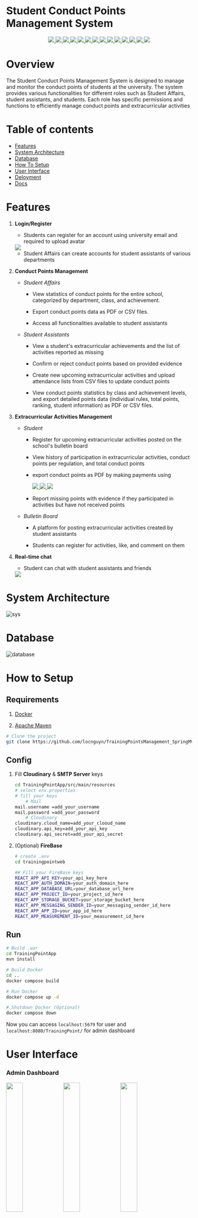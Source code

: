 <h1>Student Conduct Points Management System</h1>
<p align="center">
    <a href="https://react.dev/">
        <img src="https://img.shields.io/badge/ReactJS-61DAFB.svg?logo=react&labelColor=white"/>
    </a>
    <a href="https://spring.io/">
        <img src="https://img.shields.io/badge/Spring MVC-6DB33F.svg?logo=spring&labelColor=white"/>
    </a>
    <a href="https://spring.io/">
        <img src="https://img.shields.io/badge/Spring Security-6DB33F.svg?logo=springsecurity&labelColor=white"/>
    </a>
    <a href="https://spring.io/">
        <img src="https://img.shields.io/badge/Hibernate-59666C.svg?logo=hibernate&labelColor=white&logoColor=59666C"/>
    </a>
    <a href="https://www.mysql.com/">
        <img src="https://img.shields.io/badge/MySQL-4479A1.svg?logo=mysql&labelColor=white"/>
    </a>
    <a href="https://www.docker.com/">
        <img src="https://img.shields.io/badge/Docker-2496ED.svg?logo=docker&labelColor=white"/>
    </a>
    <a href="https://firebase.google.com/">
        <img src="https://img.shields.io/badge/Firebase-DD2C00.svg?logo=firebase&labelColor=white&logoColor=red">
    </a>
    <a href="https://cloudinary.com/">
        <img src="https://img.shields.io/badge/Cloudinary-3448C5.svg?logo=cloudinary&labelColor=white&logoColor=3448C5"/>
    </a>
    <a href="https://aws.amazon.com/vi/rds/">
        <img src="https://img.shields.io/badge/amazon RDS-527FFF.svg?logo=amazonrds&logoColor=527FFF&labelColor=white"/>
    </a>
    <a href="https://aws.amazon.com/vi/ec2/">
        <img src="https://img.shields.io/badge/Amazone EC2-FF9900.svg?logo=amazonec2&labelColor=white"/>
    </a>
    <a href="https://aws.amazon.com/vi/s3/">
        <img src="https://img.shields.io/badge/Amazone S3-569A31.svg?logo=amazons3&labelColor=white"/>
    </a>
    <a href="https://developer.paypal.com/home/">
        <img src="https://img.shields.io/badge/PayPal-003087.svg?logo=paypal&logoColor=003087&labelColor=white"/>
    </a>
    <a href="https://sandbox.vnpayment.vn/apis/">
        <img src="https://img.shields.io/badge/VnPay-crimson.svg">
    </a>
    <a href="https://docs.zalopay.vn/v2/">
        <img src="https://img.shields.io/badge/ZaloPay-1f88e5.svg">
    </a>
    
# Overview
The Student Conduct Points Management System is designed to manage and monitor the conduct points of students at the university. The system provides various functionalities for different roles such as Student Affairs, student assistants, and students. Each role has specific permissions and functions to efficiently manage conduct points and extracurricular activities

# Table of contents
 - [Features](#features)
 - [System Architecture](#system-architecture)
 - [Database](#database)
 - [How To Setup](#how-to-setup)
 - [User Interface](#user-interface)
 - [Deloyment](#deloyment)
 - [Docs](#docs)
# Features
1. <b>Login/Register</b>
    - Students can register for an account using university email and required to upload avatar
    <a href="https://cloudinary.com/">
        <img src="https://img.shields.io/badge/Cloudinary-3448C5.svg?logo=cloudinary&labelColor=white&logoColor=3448C5"/>
    </a>

    - Student Affairs can create accounts for student assistants of various departments

2. <b>Conduct Points Management</b>
    - <i>Student Affairs</i>
        * View statistics of conduct points for the entire school, categorized by department, class, and achievement.

        * Export conduct points data as PDF or CSV files.

        * Access all functionalities available to student assistants

    - <i>Student Assistants</i>
        * View a student's extracurricular achievements and the list of activities reported as missing

        * Confirm or reject conduct points based on provided evidence

        * Create new upcoming extracurricular activities and upload attendance lists from CSV files to update conduct points
    
        * View conduct points statistics by class and achievement levels, and export detailed points data (individual rules, total points, ranking, student information) as PDF or CSV files.

3. <b>Extracurricular Activities Management</b>
    - <i>Student</i>
        * Register for upcoming extracurricular activities posted on the school's bulletin board

        * View history of participation in extracurricular activities, conduct points per regulation, and total conduct points

        * export conduct points as PDF by making payments using
            
            <a href="https://developer.paypal.com/home/">
                <img src="https://img.shields.io/badge/PayPal-003087.svg?logo=paypal&logoColor=003087&labelColor=white"/>
            </a>
            <a href="https://sandbox.vnpayment.vn/apis/">
                <img src="https://img.shields.io/badge/VnPay-crimson.svg">
            </a>
            <a href="https://docs.zalopay.vn/v2/">
                <img src="https://img.shields.io/badge/ZaloPay-1f88e5.svg">
             </a>

        * Report missing points with evidence if they participated in activities but have not received points

    - <i>Bulletin Board</i>
        * A platform for posting extracurricular activities created by student assistants

        * Students can register for activities, like, and comment on them

4. <b>Real-time chat</b>
    - Student can chat with student assistants and friends 
    <a href="https://firebase.google.com/">
        <img src="https://img.shields.io/badge/Firebase-DD2C00.svg?logo=firebase&labelColor=white&logoColor=red">
    </a>

# System Architecture
![sys](/images/system_architecture.svg)
# Database
![database](/images/database.jpg)
# How to Setup
## Requirements
1. [Docker](https://www.docker.com/)

2. [Apache Maven](https://maven.apache.org/download.cgi)

````bash
# Clone the project
git clone https://github.com/locnguyn/TrainingPointsManagement_SpringMVC_ReactJS
````

## Config 
1. Fill <b>Cloudinary</b> & <b>SMTP Server</b> keys
    ````bash
    cd TrainingPointApp/src/main/resources
    # select env.properties
    # fill your keys
        # Mail  
    mail.username =add_your_username
    mail.password =add_your_password
        # Cloudinary
    cloudinary.cloud_name=add_your_clooud_name
    cloudinary.api_key=add_your_api_key
    cloudinary.api_secret=add_your_api_secret
    ````

2. (Optional) <b>FireBase</b>


    ````bash
    # create .env
    cd trainingpointweb

    ## Fill your FireBase keys
    REACT_APP_API_KEY=your_api_key_here
    REACT_APP_AUTH_DOMAIN=your_auth_domain_here
    REACT_APP_DATABASE_URL=your_database_url_here
    REACT_APP_PROJECT_ID=your_project_id_here
    REACT_APP_STORAGE_BUCKET=your_storage_bucket_here
    REACT_APP_MESSAGING_SENDER_ID=your_messaging_sender_id_here
    REACT_APP_APP_ID=your_app_id_here
    REACT_APP_MEASUREMENT_ID=your_measurement_id_here
    ````

## Run

````bash 
# Build .war
cd TrainingPointApp
mvn install

# Build Docker
cd ..
docker compose build

# Run Docker
docker compose up -d

# Shutdown Docker (Optional)
docker compose down
````   

Now you can access `localhost:5679` for user and 
`localhost:8080/TrainingPoint/` for admin dashboard

# User Interface
### Admin Dashboard
<img src="./images/admin1.png" width="30%"></img>
<img src="./images/admin2.png" width="30%"></img>
<img src="./images/admin3.png" width="30%"></img>
<img src="./images/admin4.png" width="30%"></img>
<img src="./images/admin5.png" width="30%"></img>

### Student 
<img src="./images/user1.png" width="30%"></img>
<img src="./images/user2.png" width="30%"></img>
<img src="./images/user3.png" width="30%"></img>
<img src="./images/user4.png" width="30%"></img>
<img src="./images/user5.png" width="30%"></img>

### Payments
<img src="./images/payment.png" width="50%"></img>

### Real-time Chat 
<img src="./images/chat.png" width="50%"></img>
# Deloyment
# Docs
* 🔗 [Spring MVC](https://spring.io/guides/gs/serving-web-content)

* 🔗 [ReactJS](https://react.dev/)
* 🔗 [MySQL](https://www.mysql.com/)
* 🔗 [Nginx](https://nginx.org/en/)
* 🔗 [Docker](https://www.docker.com/)
* 🔗 [Firebse](https://firebase.google.com/)
